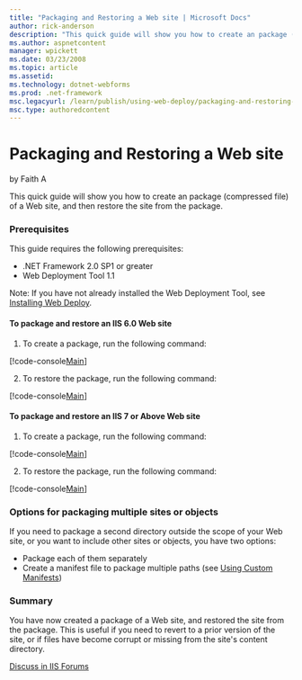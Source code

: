 ```yaml
---
title: "Packaging and Restoring a Web site | Microsoft Docs"
author: rick-anderson
description: "This quick guide will show you how to create an package (compressed file) of a Web site, and then restore the site from the package. Prerequisites This guide..."
ms.author: aspnetcontent
manager: wpickett
ms.date: 03/23/2008
ms.topic: article
ms.assetid: 
ms.technology: dotnet-webforms
ms.prod: .net-framework
msc.legacyurl: /learn/publish/using-web-deploy/packaging-and-restoring-a-web-site
msc.type: authoredcontent
---
```

Packaging and Restoring a Web site
====================
by Faith A

This quick guide will show you how to create an package (compressed file) of a Web site, and then restore the site from the package.

### Prerequisites

This guide requires the following prerequisites:

- .NET Framework 2.0 SP1 or greater
- Web Deployment Tool 1.1

Note: If you have not already installed the Web Deployment Tool, see [Installing Web Deploy](use-the-web-deployment-tool.md "Installing Web Deploy").

#### To package and restore an IIS 6.0 Web site

1. To create a package, run the following command:

[!code-console[Main](packaging-and-restoring-a-web-site/samples/sample1.cmd)]

2. To restore the package, run the following command:

[!code-console[Main](packaging-and-restoring-a-web-site/samples/sample2.cmd)]

#### To package and restore an IIS 7 or Above Web site

1. To create a package, run the following command:

[!code-console[Main](packaging-and-restoring-a-web-site/samples/sample3.cmd)]

2. To restore the package, run the following command:

[!code-console[Main](packaging-and-restoring-a-web-site/samples/sample4.cmd)]

### Options for packaging multiple sites or objects

If you need to package a second directory outside the scope of your Web site, or you want to include other sites or objects, you have two options:

- Package each of them separately
- Create a manifest file to package multiple paths (see [Using Custom Manifests](using-custom-manifests.md "Using Custom Manifests"))

### Summary

You have now created a package of a Web site, and restored the site from the package. This is useful if you need to revert to a prior version of the site, or if files have become corrupt or missing from the site's content directory.
  
  
[Discuss in IIS Forums](https://forums.iis.net/1144.aspx)